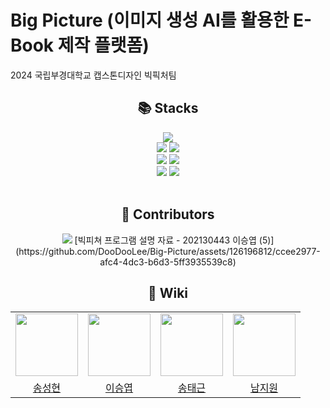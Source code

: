 # Big Picture (이미지 생성 AI를 활용한 E-Book 제작 플랫폼)
2024 국립부경대학교 캡스톤디자인 빅픽처팀

<div align=center><h2>📚 Stacks</h2></div>

<div align=center> 
  <img src="https://img.shields.io/badge/React-61DAFB?style=for-the-badge&logo=react&logoColor=black"> 
  <br>
  
  <img src="https://img.shields.io/badge/Spring-6DB33F?style=for-the-badge&logo=spring&logoColor=white">
  <img src="https://img.shields.io/badge/visual studio code-007ACC?style=for-the-badge&logo=visualstudiocode&logoColor=white">
  <br>
  
  <img src="https://img.shields.io/badge/notion-000000?style=for-the-badge&logo=notion&logoColor=white">
  <img src="https://img.shields.io/badge/discord-5865f2?style=for-the-badge&logo=discord&logoColor=white">
  <br>
  
  <img src="https://img.shields.io/badge/github-181717?style=for-the-badge&logo=github&logoColor=white">
  <img src="https://img.shields.io/badge/git-F05032?style=for-the-badge&logo=git&logoColor=white">
  <br>
</div>

<br>

<div align=center><h2>🐥 Contributors</h2></div>

<div align=center>
<table>
  <tr>
    <td align="center"><a href="https://github.com/SHSong99"><img src="https://avatars.githubusercontent.com/u/161740297?v=4" width="100px;" alt=""/>
    <td align="center"><a href="https://github.com/DooDooLee"><img src="https://avatars.githubusercontent.com/u/126196812?v=4" width="100px;" alt=""/>
    <td align="center"><a href="https://github.com/regrevvv"><img src="https://avatars.githubusercontent.com/u/95934846?v=4" width="100px;" alt=""/>
    <td align="center"><a href="https://github.com/wl-dnjs"><img src="https://avatars.githubusercontent.com/u/164969273?v=4" width="100px;" alt=""/>
  </tr>
    <tr>
    <td align="center"><a href="https://github.com/SHSong99" title="Code">송성현</a></td>
    <td align="center"><a href="https://github.com/DooDooLee" title="Code">이승엽</a></td>
    <td align="center"><a href="https://github.com/regrevvv" title="Code">송태근</a></td>
    <td align="center"><a href="https://github.com/wl-dnjs" title="Code">남지원</a></td>
  </tr>
      <img src="https://github.com/DooDooLee/Big-Picture/assets/126196812/ccee2977-afc4-4dc3-b6d3-5ff3935539c8">
[빅피쳐 프로그램 설명 자료 - 202130443 이승엽 (5)](https://github.com/DooDooLee/Big-Picture/assets/126196812/ccee2977-afc4-4dc3-b6d3-5ff3935539c8)


</div>

<br>

<div align=center><h2>📑 Wiki</h2></div>
